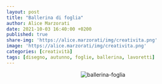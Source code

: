 ```yaml
---
layout: post
title: "Ballerina di foglia"
author: Alice Marzorati
date: 2021-10-03 16:40:00 +0200
published: true
share-img: 'https://alice.marzorati/img/creativita.png'
image: 'https://alice.marzorati/img/creativita.png'
categories: [creatività]
tags: [disegno, autunno, foglie, ballerina, lavoretti]
---
```

<center><img src="https://alice.marzorati/img/post/ballerina_foglia.jpg" alt="ballerina-foglia"></center>


